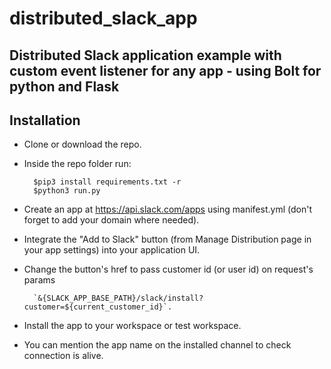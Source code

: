 # distributed_slack_app

## Distributed Slack application example with custom event listener for any app - using Bolt for python and Flask

## Installation

- Clone or download the repo.

- Inside the repo folder run:

        $pip3 install requirements.txt -r
        $python3 run.py

- Create an app at https://api.slack.com/apps using manifest.yml (don't forget to add your domain where needed).

- Integrate the "Add to Slack" button (from Manage Distribution page in your app settings) into your application UI.

- Change the button's href to pass customer id (or user id) on request's params

        `&{SLACK_APP_BASE_PATH}/slack/install?customer=${current_customer_id}`.

- Install the app to your workspace or test workspace.

- You can mention the app name on the installed channel to check connection is alive.
